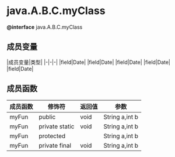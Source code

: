 # java.A.B.C.myClass  

**@interface** java.A.B.C.myClass  

## 成员变量  

|成员变量|类型|
|-|-|-|
|field|Date|
|field|Date|
|field|Date|
|field|Date|
|field|Date|

## 成员函数  

|成员函数|修饰符|返回值|参数|
|-|-|-|-|
|myFun|public|void|String a,int b|
|myFun|private static|void|String a,int b|
|myFun|protected||String a,int b|
|myFun|private final|void|String a,int b|


